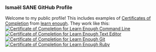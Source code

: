 ### Ismaël SANE GitHub Profile

Welcome to my public profile! This includes examples of [Certificates of Completion](https://www.learnenough.com/certificates/Ismael) from [learn enough](https://www.learnenough.com/). They work like this:
<a href="https://www.learnenough.com/certificates/Ismael"><img src="https://www.learnenough.com/certificates/Ismael/command-line-tutorial.svg" alt="Certificate of Completion for Learn Enough Command Line"></a><a href="https://www.learnenough.com/certificates/Ismael"><img src="https://www.learnenough.com/certificates/Ismael/text-editor-tutorial.svg" alt="Certificate of Completion for Learn Enough Text Editor"></a><a href="https://www.learnenough.com/certificates/Ismael"><img src="https://www.learnenough.com/certificates/Ismael/git-tutorial.svg" alt="Certificate of Completion for Learn Enough Git"></a><a href="https://www.learnenough.com/certificates/Ismael"><img src="https://www.learnenough.com/certificates/Ismael/ruby-tutorial.svg" alt="Certificate of Completion for Learn Enough Ruby"></a>
